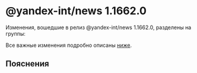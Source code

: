 # @yandex-int/news 1.1662.0

<!-- ЧЕЛОВЕЧЕСКОЕ ВСТУПЛЕНИЕ -->

Изменения, вошедшие в релиз @yandex-int/news 1.1662.0, разделены на группы:

Все важные изменения подробно описаны [ниже](#Пояснения).

## Пояснения

